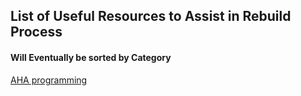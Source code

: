 ## List of Useful Resources to Assist in Rebuild Process


#### Will Eventually be sorted by Category

[AHA programming](https://gomakethings.com/aha-programming-a-nice-balance-between-dry-and-wet/)

